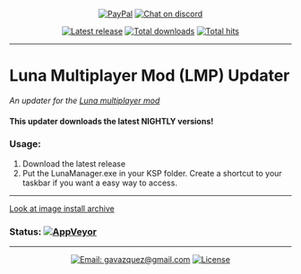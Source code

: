 <p align="center">
  <a href="https://paypal.me/gavazquez"><img src="https://img.shields.io/badge/paypal-donate-yellow.svg" alt="PayPal"/></a>
  <a href="https://discord.gg/S6bQR5q"><img src="https://img.shields.io/discord/378456662392045571.svg" alt="Chat on discord"/></a>
</p>

<p align="center">
  <a href="../../releases"><img src="https://img.shields.io/github/release/lunamultiplayer/lunamultiplayerupdater.svg" alt="Latest release" /></a>
  <a href="../../releases"><img src="https://img.shields.io/github/downloads/lunamultiplayer/lunamultiplayerupdater/total.svg" alt="Total downloads" /></a>
  <a href="../../"><img src="https://img.shields.io/github/search/lunamultiplayer/lunamultiplayerupdater/goto.svg" alt="Total hits" /></a>
</p>

---

# Luna Multiplayer Mod (LMP) Updater

*An updater for the [Luna multiplayer mod](https://github.com/LunaMultiplayer/LunaMultiplayer)*

#### This updater downloads the latest NIGHTLY versions!

### Usage:

1) Download the latest release
2) Put the LunaManager.exe in your KSP folder. Create a shortcut to your taskbar if you want a easy way to access. 

---

<a href="https://imgur.com/a/wAbVx">Look at image install archive<a>

### Status: [![AppVeyor](https://img.shields.io/appveyor/ci/gavazquez/lunamultiplayerupdater/master.svg?logo=appveyor)](https://ci.appveyor.com/project/gavazquez/lunamultiplayerupdater/branch/master)

---

<p align="center">
  <a href="mailto:gavazquez@gmail.com"><img src="https://img.shields.io/badge/email-gavazquez@gmail.com-blue.svg?style=flat" alt="Email: gavazquez@gmail.com" /></a>
  <a href="./LICENSE"><img src="https://img.shields.io/github/license/lunamultiplayer/lunamultiplayerupdater.svg" alt="License" /></a>
</p>
